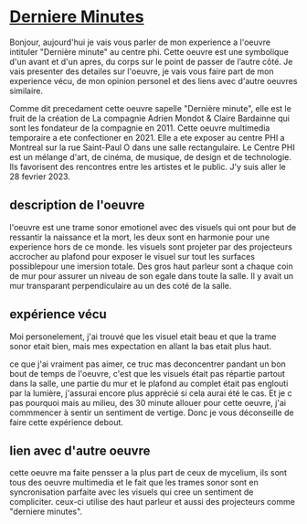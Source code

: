 # [Derniere Minutes](https://phi.ca/fr/evenements/derniere-minute/)

Bonjour, aujourd'hui je vais vous parler de mon experience a l'oeuvre intituler "Dernière minute" au centre phi. Cette oeuvre est une symbolique d'un avant et d'un apres, du corps sur le point de passer de l’autre côté. Je vais presenter des detailes sur l'oeuvre, je vais vous faire part de mon experience vécu, de mon opinion personel et des liens avec d'autre oeuvres similaire.

Comme dit precedament cette oeuvre sapelle "Dernière minute", elle est le fruit de la création de La compagnie Adrien Mondot & Claire Bardainne qui sont les fondateur de la compagnie en 2011. Cette oeuvre multimedia temporaire a ete confectioner en 2021. Elle a ete exposer au centre PHI a Montreal sur la rue Saint-Paul O dans une salle rectangulaire. Le Centre PHI est un mélange d'art, de cinéma, de musique, de design et de technologie. Ils favorisent des rencontres entre les artistes et le public. J'y suis aller le 28 fevrier 2023.
 
## description de l'oeuvre

l'oeuvre est une trame sonor emotionel avec des visuels qui ont pour but de ressantir la naissance et la mort,  les deux sont en harmonie pour une experience hors de ce monde. les visuels sont projeter par des projecteurs accrocher au plafond pour exposer le visuel sur tout les surfaces possiblepour une imersion totale. Des gros haut parleur sont a chaque coin de mur pour assurer un niveau de son egale dans toute la salle. Il y avait un mur transparant perpendiculaire au un des coté de la salle.

## expérience vécu

Moi personelement, j'ai trouvé que les visuel etait beau et que la trame sonor etait bien, mais mes expectation en allant la bas etait plus haut.


ce que j'ai vraiment pas aimer, ce truc mas deconcentrer pandant un bon bout de temps de l'oeuvre, c'est que les visuels était pas répartie partout dans la salle, une partie du mur et le plafond au complet était pas englouti par la lumière, j'assurai encore plus apprécié si cela aurai été le cas. Et je c pas pourquoi mais au milieu, des 30 minute allouer pour cette oeuvre, j'ai commmencer à sentir un sentiment de vertige. Donc je vous déconseille de faire cette expérience debout.

## lien avec d'autre oeuvre

cette oeuvre ma faite pensser a la plus part de ceux de mycelium, ils sont tous des oeuvre multimedia et le fait que les trames sonor sont en syncronisation parfaite avec les visuels qui cree un sentiment de compliciter. ceux-ci utilise des haut parleur et aussi des projecteurs comme "derniere minutes".

